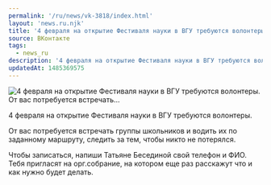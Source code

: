 ```yaml
---
permalink: '/ru/news/vk-3818/index.html'
layout: 'news.ru.njk'
title: '4 февраля на открытие Фестиваля науки в ВГУ требуются волонтеры.   От вас потребуется встречать…'
source: ВКонтакте
tags:
  - news_ru
description: '4 февраля на открытие Фестиваля науки в ВГУ требуются волонтеры.   От вас потребуется встречать…'
updatedAt: 1485369575
---
```

![4 февраля на открытие Фестиваля науки в ВГУ требуются волонтеры.   От вас потребуется встречать…](https://sun9-38.userapi.com/impf/c837633/v837633501/1cea6/Ex9ZdME1Puw.jpg?size=1280x720&quality=96&sign=9170777bd37cf3fa7f0f0a940cb30ef9&c_uniq_tag=zsEkgj8wEDJqofJn4C3a5d6X6SWTqIpztmxSlgqbAy4&type=album)

4 февраля на открытие Фестиваля науки в ВГУ требуются волонтеры.

От вас потребуется встречать группы школьников и водить их по заданному маршруту, следить за тем, чтобы никто не потерялся.

Чтобы записаться, напиши Татьяне Бесединой свой телефон и ФИО. Тебя пригласят на орг.собрание, на котором еще раз расскажут что и как нужно будет делать.

